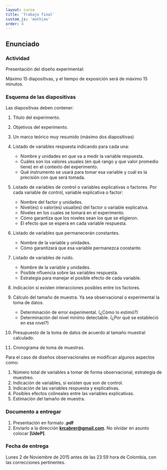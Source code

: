 ```yaml
---
layout: curso
title: 'Trabajo final'
custom_js: 'mathjax'
order: 4
---
```


## Enunciado

### Actividad

Presentación del diseño experimental:

Máximo 15 diapositivas, y el tiempo de exposición será de máximo 15 minutos.

### Esquema de las diapositivas

Las diapositivas deben contener:

1. Título del experimento. 
2. Objetivos del experimento.
3. Un marco teórico muy resumido (máximo dos diapositivas)
4. Listado de variables respuesta indicando para cada una:

    - Nombre y unidades en que va a medir la variable respuesta.
    - Cuáles son los valores usuales (en qué rango y que valor
        promedio tiene) en el contexto del experimento.
    - Qué instrumento se usará para tomar esa variable y cuál
        es la precisión con que será tomada.

5. Listado de variables de control o variables explicativas o factores.
    Por cada variable de control, variable explicativa o factor:

    - Nombre del factor y unidades.
    - Nivel(es) o valor(es) usual(es) del factor o variable explicativa.
    - Niveles en los cuales se tomará en el experimento.
    - Cómo garantiza que los niveles sean los que se eligieron.
    - El efecto que se espera en cada variable respuesta.

6. Listado de variables que permanecerán constantes.

    - Nombre de la variable y unidades.
    - Cómo garantizará que esa variable permanezca constante.

7. Listado de variables de ruido.

    - Nombre de la variable y unidades.
    - Posible nfluencia sobre las variables respuesta.
    - Estrategia para manejar el posible efecto de cada variable.

8. Indicación si existen interacciones posibles entre los factores.

8. Cálculo del tamaño de muestra. Ya sea observacional o experimental la toma de datos.
    
    - Determinación de error experimental. (¿Cómo lo estimó?)
    - Determinación del nivel mínimo detectable. (¿Por qué se estableció en ese nivel?)

9. Presupuesto de la toma de datos de acuerdo al tamaño muestral calculado.

10. Cronograma de toma de muestras.

Para el caso de diseños observacionales se modifican algunos aspectos como:

1. Número total de variables a tomar de forma observacional, estrategia de muestreo. 
2. Indicación de variables, si existen que son de control.
2. Indicación de las variables respuesta y explicativas.
3. Posibles efectos colineales entre las variables explicativas.
4. Estimación del tamaño de muestra.

### Documento a entregar

1. Presentación en formato **.pdf**
2. Enviarlo a la dirección **krcabrer@gmail.com**. No olvidar en asunto colocar **[UdeP]**.

### Fecha de entrega

Lunes 2 de Noviembre de 2015 antes de las 23:59 hora de Colombia, con las correcciones pertinentes.




